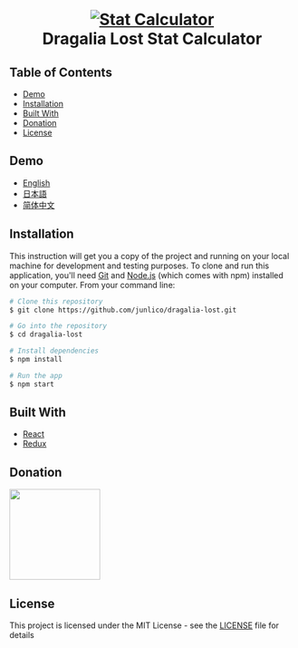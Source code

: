 <h1 align="center">
  <br>
  <a href="https://dragalialost.info"><img src="https://i.imgur.com/OXeiQNA.png" alt="Stat Calculator"></a>
  <br>
  Dragalia Lost Stat Calculator
  <br>
</h1>

## Table of Contents

- [Demo](#demo)
- [Installation](#installation)
- [Built With](#built-with)
- [Donation](#donation)
- [License](#license)

## Demo

- [English](https://dragalialost.info/stats/en)
- [日本語](https://dragalialost.info/stats/ja)
- [简体中文](https://dragalialost.info/stats/zh)

## Installation
This instruction will get you a copy of the project and running on your local machine for development and testing purposes. To clone and run this application, you'll need [Git](https://git-scm.com) and [Node.js](https://nodejs.org/en/download/) (which comes with npm) installed on your computer. From your command line:

```bash
# Clone this repository
$ git clone https://github.com/junlico/dragalia-lost.git

# Go into the repository
$ cd dragalia-lost

# Install dependencies
$ npm install

# Run the app
$ npm start
```

## Built With

- [React](https://github.com/facebook/react)
- [Redux](https://github.com/reduxjs/redux)

## Donation

<a href="https://www.patreon.com/junlico">
	<img src="https://c5.patreon.com/external/logo/become_a_patron_button@2x.png" width="160">
</a>

## License

This project is licensed under the MIT License - see the [LICENSE](LICENSE) file for details
